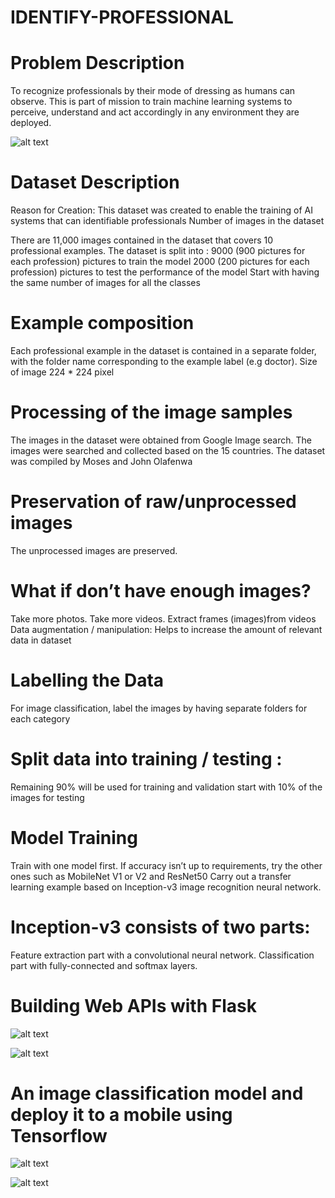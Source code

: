# IDENTIFY-PROFESSIONAL
# Problem Description
To recognize professionals by their mode of dressing as humans can observe. 
This is part of mission to train machine learning systems to perceive, understand and act accordingly in any environment they are deployed. 

![alt text](https://github.com/bacdillon/IDENTIFY-PROFESSIONAL/blob/master/01.JPG)

# Dataset Description
Reason for Creation:
This dataset was created to enable the training of AI systems that can identifiable professionals
Number of images in the dataset

There are 11,000 images contained in the dataset that covers 10 professional examples. 
The dataset is split into :
9000 (900 pictures for each profession) pictures to train the model 
2000 (200 pictures for each profession) pictures to test the performance of the model 
Start with having the same number of images for all the classes

# Example composition
Each professional example in the dataset is contained in a separate folder, with the folder name corresponding to the example label (e.g doctor). 
Size of image 224 * 224 pixel 

# Processing of the image samples
The images in the dataset were obtained from Google Image search. The images were searched and collected based on the 15 countries. 
The dataset was compiled by Moses and John Olafenwa

# Preservation of raw/unprocessed images 
The unprocessed images are preserved. 

# What if don’t have enough images?
Take more photos. Take more videos. Extract frames (images)from videos
Data augmentation / manipulation:
Helps to increase the amount of  relevant data in dataset

# Labelling the Data
For image classification, label the images by having separate folders for each category

# Split data into training / testing :
Remaining 90% will be used for training and validation start with 10% of the images for testing

# Model Training
Train with one model first. If accuracy isn’t up to requirements, try the other ones such as MobileNet V1 or V2 and ResNet50
Carry out a transfer learning example based on Inception-v3 image recognition neural network.

# Inception-v3 consists of two parts:
Feature extraction part with a convolutional neural network.
Classification part with fully-connected and softmax layers.

# Building Web APIs with Flask
![alt text](https://github.com/bacdillon/IDENTIFY-PROFESSIONAL/blob/master/Result01.JPG)

![alt text](https://github.com/bacdillon/IDENTIFY-PROFESSIONAL/blob/master/Result02.JPG)

# An image classification model and deploy it to a mobile using Tensorflow
![alt text](https://github.com/bacdillon/IDENTIFY-PROFESSIONAL/blob/master/image001.JPG)

![alt text](https://github.com/bacdillon/IDENTIFY-PROFESSIONAL/blob/master/image002.JPG)

